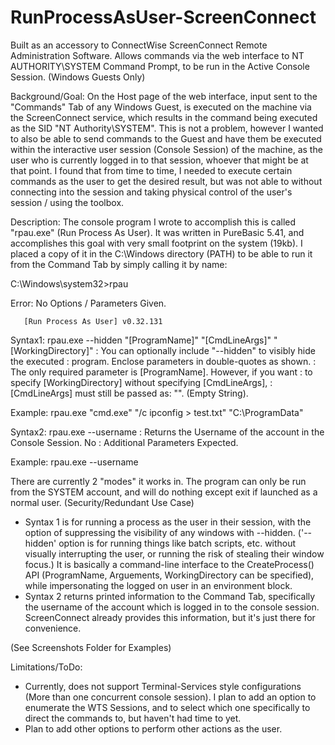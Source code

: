 # RunProcessAsUser-ScreenConnect
Built as an accessory to ConnectWise ScreenConnect Remote Administration Software.  Allows commands via the web interface to NT AUTHORITY\SYSTEM Command Prompt, to be run in the Active Console Session. (Windows Guests Only)

Background/Goal: 
On the Host page of the web interface, input sent to the "Commands" Tab of any Windows Guest, is executed on the machine via the ScreenConnect service, which results in the command being executed as the SID "NT Authority\SYSTEM".  This is not a problem, however I wanted to also be able to send commands to the Guest and have them be executed within the interactive user session (Console Session) of the machine, as the user who is currently logged in to that session, whoever that might be at that point.  I found that from time to time, I needed to execute certain commands as the user to get the desired result, but was not able to without connecting into the session and taking physical control of the user's session / using the toolbox.


Description:
The console program I wrote to accomplish this is called "rpau.exe" (Run Process As User). It was written in PureBasic 5.41, and accomplishes this goal with very small footprint on the system (19kb).  I placed a copy of it in the C:\Windows directory (PATH) to be able to run it from the Command Tab by simply calling it by name:

C:\Windows\system32>rpau

Error: No Options / Parameters Given.

       [Run Process As User] v0.32.131

Syntax1: rpau.exe --hidden "[ProgramName]" "[CmdLineArgs]" "[WorkingDirectory]"
       : You can optionally include "--hidden" to visibly hide the executed
       : program. Enclose parameters in double-quotes as shown.
       : The only required parameter is [ProgramName]. However, if you want
       : to specify [WorkingDirectory] without specifying [CmdLineArgs],
       : [CmdLineArgs] must still be passed as: "". (Empty String).

Example: rpau.exe "cmd.exe" "/c ipconfig > test.txt" "C:\ProgramData"


Syntax2: rpau.exe --username
       : Returns the Username of the account in the Console Session. No 
       : Additional Parameters Expected.

Example: rpau.exe --username

There are currently 2 "modes" it works in. The program can only be run from the SYSTEM account, and will do nothing except exit if launched as a normal user. (Security/Redundant Use Case)
- Syntax 1 is for running a process as the user in their session, with the option of suppressing the visibility of any windows with --hidden. ('--hidden' option is for running things like batch scripts, etc. without visually interrupting the user, or running the risk of stealing their window focus.)  It is basically a command-line interface to the CreateProcess() API (ProgramName, Arguements, WorkingDirectory can be specified), while impersonating the logged on user in an environment block.
- Syntax 2 returns printed information to the Command Tab, specifically the username of the account which is logged in to the console session. ScreenConnect already provides this information, but it's just there for convenience.

(See Screenshots Folder for Examples)


Limitations/ToDo:
- Currently, does not support Terminal-Services style configurations (More than one concurrent console session).  I plan to add an option to enumerate the WTS Sessions, and to select which one specifically to direct the commands to, but haven't had time to yet.
- Plan to add other options to perform other actions as the user.